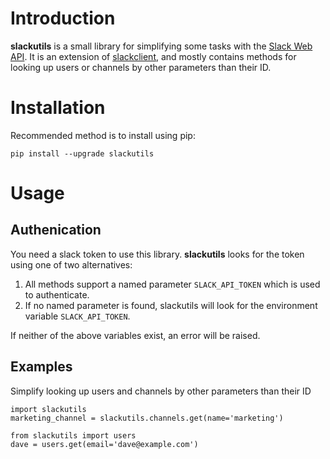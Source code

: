 # Introduction

**slackutils** is a small library for simplifying some tasks with the [Slack Web API](https://api.slack.com/web). It is an extension of [slackclient](https://pypi.org/project/slackclient/), and mostly contains methods for looking up users or channels by other parameters than their ID.

# Installation

Recommended method is to install using pip:

`pip install --upgrade slackutils`


# Usage

## Authenication

You need a slack token to use this library.  **slackutils** looks for the token using one of two alternatives: 

1. All methods support a named parameter `SLACK_API_TOKEN` which is used to authenticate.
2. If no named parameter is found, slackutils will look for the environment variable `SLACK_API_TOKEN`. 

If neither of the above variables exist, an error will be raised.


## Examples

Simplify looking up users and channels by other parameters than their ID

```
import slackutils
marketing_channel = slackutils.channels.get(name='marketing')

from slackutils import users
dave = users.get(email='dave@example.com')

```
